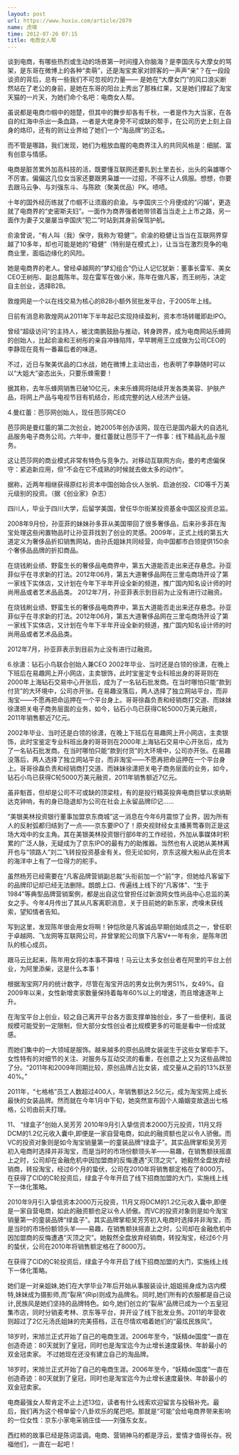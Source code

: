 ```yaml
---
layout: post
url: https://www.huxiu.com/article/2079
name: 虎嗅
time: 2012-07-26 07:15
title: 电商女人帮
---
```

谈到电商，有哪些热烈或生动的场景第一时间撞入你脑海？是李国庆与大摩女的骂架，是东哥在微博上的各种“卖萌”，还是淘宝卖家对顾客的一声声“亲”？在一段段谈资的背后，总有一些我们不可忽视的力量—— 是她在“大摩女门”的风口浪尖断然站在了老公的身前，是她在东哥的阳台上秀出了那株红果，又是她们撑起了淘宝天猫的一片天，为她们命个名吧：电商女人帮。

虽说都是电商巾帼中的翘楚，但其中的舞步却各有千秋，一者是作为大当家，在各自的红海中杀出一条血路，一者是大佬身旁不可或缺的帮手，在公司历史上刻上自身的烙印，还有的则让业界给了她们一个“淘品牌”的正名。

而不管是哪路，我们发现，她们为粗放血腥的电商界注入的共同风格是：细腻、富有创意与情感。

电商是脏苦累外加高科技的活，既要懂互联网还要扎到土里去长，出头的枭雄哪个不厉害。偏偏这几位女当家还要跟男枭雄一一过招，不得不让人佩服。想想，你要去跟马云争、与刘强东斗、与陈欧（聚美优品）PK。啧啧。

十年的国外经历练就了巾帼不让须眉的俞渝。与李国庆三个月便成的“闪婚”，更造就了电商界的“史密斯夫妇”。一面作为商界强者她带领着当当走上上市之路，另一面作为妻子又屡屡当李国庆“犯二”时站到其身前保驾护航。

俞渝曾说，“有人叫（我）保守，我称为‘稳健’”。俞渝的稳健让当当在互联网界穿越了10多年，却也可能是她的“稳健”（特别是在模式上），让当当在激烈竞争的电商业里，面临边缘化的风险。

她是电商界的老人。曾经卓越网的“梦幻组合”仍让人记忆犹新：董事长雷军、美女CEO王树彤、副总裁陈年。现在雷军在做小米，陈年在做凡客，而王树彤，决定自主创业，选择B2B。

敦煌网是一个以在线交易为核心的B2B小额外贸批发平台，于2005年上线。

日前有消息称敦煌网从2011年下半年起已实现持续盈利，资本市场转暖即赴IPO。

曾经“超级访问”的主持人，被沈南鹏鼓励与推动，转身跨界，成为电商网站乐蜂网的创始人，比起俞渝和王树彤的亲自冲锋陷阵，早早聘用王立成做为公司CEO的李静现在竟有一番幕后者的味道。

不过，近日与聚美优品的口水战，她在微博上主动出击，也表明了李静随时可以以“大姐大”姿态出头，只要乐蜂需要！

据其称，去年乐蜂网销售已破10亿元，未来乐蜂网将陆续开发各类美容、护肤产品，将网上产品与电视节目有机结合，形成完整的达人经济产业链。

4.曼红蕾：芭莎网创始人，现任芭莎网CEO

芭莎网是曼红蕾的第二次创业，她2005年创办该网，现在已是国内最大的自选礼品服务电子商务公司。六年中，曼红蕾就让芭莎干了一件事：线下精品礼品卡服务。

这让芭莎网的商业模式非常有特色与竞争力。对移动互联网方向，曼的考虑偏保守：紧追新应用，但“不会在它不成熟的时候就去做太多的动作”。

据称，近两年相继获得原红衫资本中国创始合伙人张帆、启迪创投、CID等千万美元级别的投资。（据《创业家》杂志）

四川人，毕业于四川大学，后留学美国，曾任华尔街某投资基金中国区投资总监。

2008年9月份，孙亚菲的妹妹孙多菲从美国带回了很多奢侈品，后来孙多菲在淘宝处理这些闲置物品时让孙亚菲找到了创业的灵感。2009年，正式上线的第五大道定义为奢侈品折扣销售网站，由孙氏姐妹共同经营，向中国都市白领提供150余个奢侈品品牌的折扣商品。

在烧钱刷业绩、野蛮生长的奢侈品电商界中，第五大道能否走出来还存悬念。孙亚菲似乎在寻求新的打法。2012年06月，第五大道奢侈品网在三里屯商场开设了第一家线下实体店，又计划在今年下半年开设全新的频道，推广国内知名设计师的时尚用品或者艺术品品类。 2012年7月，孙亚菲表示到目前为止没有进行过融资。

在烧钱刷业绩、野蛮生长的奢侈品电商界中，第五大道能否走出来还存悬念。孙亚菲似乎在寻求新的打法。2012年06月，第五大道奢侈品网在三里屯商场开设了第一家线下实体店，又计划在今年下半年开设全新的频道，推广国内知名设计师的时尚用品或者艺术品品类。

2012年7月，孙亚菲表示到目前为止没有进行过融资。

6.徐潇：钻石小鸟联合创始人兼CEO 2002年毕业、当时还是白领的徐潇，在晚上下班后在易趣网上开小网店，主卖银饰，此时宝鉴定专业科班出身的哥哥则在2000年上海钻石交易中心开张后，成为了一名钻石批发商。在当时哪怕只能“款到付货”的大环境中，公司亦开张。在易趣没落后，两人选择了独立网站平台，而非淘宝——不愿再把命运押在一个平台身上。哥哥徐磊负责和经销商打交道、而妹妹徐潇把关电子商务层面的业务，如今，钻石小鸟已获得C轮5000万美元融资，2011年销售额近7亿元。

2002年毕业、当时还是白领的徐潇，在晚上下班后在易趣网上开小网店，主卖银饰，此时宝鉴定专业科班出身的哥哥则在2000年上海钻石交易中心开张后，成为了一名钻石批发商。在当时哪怕只能“款到付货”的大环境中，公司亦开张。在易趣没落后，两人选择了独立网站平台，而非淘宝——不愿再把命运押在一个平台身上。哥哥徐磊负责和经销商打交道、而妹妹徐潇把关电子商务层面的业务，如今，钻石小鸟已获得C轮5000万美元融资，2011年销售额近7亿元。

虽非魁首，但却是公司不可或缺的顶梁柱，有的是投行精英投奔电商巨擘以求纳斯达克钟响，有的身已隐退却为公司在社会上永留品牌印记......

“美银美林投资银行董事加盟京东商城”这一消息在今年6月震惊了业界，因为所有人的反射弧都归结到了一点——京东要IPO了！原央视财经女主播蒉莺春则正是这场大戏中的女主角。其在美银美林投资银行部6年的工作经验，外加从事媒体时积累的广泛人脉，无疑成为了京东IPO的最有力的助推器。当然也有人说她从美林离开也与“领路人”刘二飞转投投资基金有关。但无论如何，京东这艘大船从此在资本的海洋中上有了一位得力的舵手。

虽然杨芳已经需要在“凡客品牌营销副总裁”头衔前加一个“前”字，但她给凡客留下的品牌印记却已经无法删除。朗朗上口、传遍线上线下的“凡客体”、“生于1984”等典型品牌营销案例，都是出自这位曾担任过新浪网女性尚品中心总监的美女之手。今年4月传出了其从凡客离职消息，关于目前她的新东家，虎嗅未获线索，望知情者告知。

写到这里，发现陈年很会用女将啊！钟恺欣是凡客诚品早期创始成员之一，曾任职于卓越网、飞龙网等互联网公司，并曾掌舵公司旗下凡客V+一年有余，是陈年团队的核心成员。

跟马云比起来，陈年用女将的本事不算啥！马云让太多女创业者在阿里的平台上创业，为阿里添柴，这是什么本事！

根据淘宝网7月的统计数字，尽管在淘宝开店的男女比例为男51%，女49%。自2009年以来，女性新增卖家数量保持着每年60%以上的增速，而且增速逐年上升。

在淘宝平台上创业，较之自己离开平台各方面支撑单独创业，多了一些便利，虽说规模可能受到一定限制，但大部分女性创业者比规模更多的可能是看中一份成就感。

而她们集中的一大领域是服饰。越来越多的原创品牌女装诞生于这些女掌柜手下。女性特有的对细节的关注、对服务与互动交流的看重，在创意之上又为这些品牌加了分。“2011年和2009年同期比较，原创品牌占比女装，成交量从之前的13%跃至40%。”

2011年，“七格格”员工人数超过400人，年销售额达2.5亿元，成为淘宝网上成长最快的女装品牌。然而就在今年1月中下旬，她突然宣布因个人婚姻变故退出七格格，公司由前夫打理。

11、 “绿盒子”创始人吴芳芳 2010年9月引入挚信资本2000万元投资，11月又将DCM的1.2亿元收入囊中,即便是一家自营电商，如此的融资额也足以令人骄傲。而VC的投资对象则是如今淘宝销量第一的童装品牌“绿盒子”。其实品牌掌柜吴芳芳初入电商时选择并非淘宝，而是当时的市场份额领头羊——易趣，在销售额扶摇直上之时，公司却在金融危机中因加盟商的反悔遭遇“灭顶之灾”。她毅然全盘放弃经销商，转投淘宝，经过6个月的蛰伏，公司在2010年将销售额定格在了8000万。 在获得了CID的C轮投资后，绿盒子今年开启了线下招商加盟的大门，实施线上线下一体化策略。

2010年9月引入挚信资本2000万元投资，11月又将DCM的1.2亿元收入囊中,即便是一家自营电商，如此的融资额也足以令人骄傲。而VC的投资对象则是如今淘宝销量第一的童装品牌“绿盒子”。其实品牌掌柜吴芳芳初入电商时选择并非淘宝，而是当时的市场份额领头羊——易趣，在销售额扶摇直上之时，公司却在金融危机中因加盟商的反悔遭遇“灭顶之灾”。她毅然全盘放弃经销商，转投淘宝，经过6个月的蛰伏，公司在2010年将销售额定格在了8000万。

在获得了CID的C轮投资后，绿盒子今年开启了线下招商加盟的大门，实施线上线下一体化策略。

她们是一对亲姐妹,她们在大学毕业7年后开始从事服装设计,姐姐摇身成为店内模特,妹妹成为摄影师,而“裂帛”(Rip)则成为品牌名。同时,她们所有的衣服都是自己设计,民族风是她们坚持的品牌特色。如今,她们创立的“裂帛”品牌已成为一个五皇冠集市店，同时分销麦考林、京东等平台，并开设了线下批发业务。2011的年营收则超过了2亿元汤氏姐妹的完美搭档，正在尽情欢唱着她们的“最炫民族风”。

18岁时，宋旭兰正式开始了自己的电商生涯。2006年至今，“妖精de国度”一直在创造奇迹：80天就到了皇冠，同时也是淘宝迄今为止增长速度最快、年龄最小的双金冠卖家。 不过她现在还没有建立自己的淘品牌。

18岁时，宋旭兰正式开始了自己的电商生涯。2006年至今，“妖精de国度”一直在创造奇迹：80天就到了皇冠，同时也是淘宝迄今为止增长速度最快、年龄最小的双金冠卖家。

电商最强女人帮肯定不止上述13位，读者有什么线索欢迎留言与投稿补充。最后，我们再为这个榜单留个八卦欢乐的尾巴吧。那就是“可能”会给电商界带来影响的一位女性：京东小家电采销庄佳——刘强东女友。

西红柿的故事已经是陈词滥调。电商、营销神马的都是浮云，爱情才值得长存。祝福他们，一直在一起吧！

